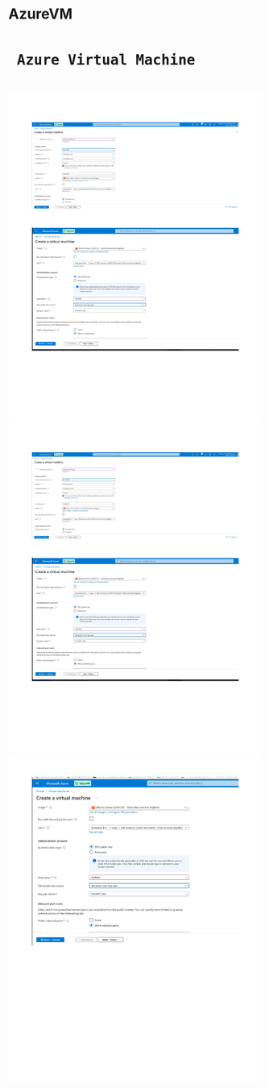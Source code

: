 # AzureVM

<pre>
<h1> Azure Virtual Machine </h1>
</pre>

![Alt text](https://github.com/nixmsa/AzureVM/blob/main/png/01.png "nixmsa@gmail.com")
![Alt text](https://github.com/nixmsa/AzureVM/blob/main/png/02.png "nixmsa@gmail.com")
![Alt text](https://github.com/nixmsa/AzureVM/blob/main/png/03.png "nixmsa@gmail.com")


